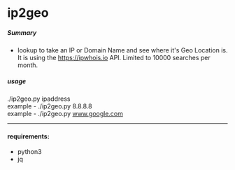 # ip2geo

##### Summary

- lookup to take an IP or Domain Name and see where it's Geo Location is. It is using the https://ipwhois.io API. Limited to 10000 searches per month.  
  
##### usage  
./ip2geo.py ipaddress  
example - ./ip2geo.py 8.8.8.8  
example - ./ip2geo.py www.google.com  
  
--------------------  
  
#### requirements:  
- python3  
- jq  
